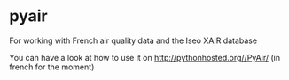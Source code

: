 # pyair
For working with French air quality data and the Iseo XAIR database

You can have a look at how to use it on http://pythonhosted.org//PyAir/ (in french for the moment)
